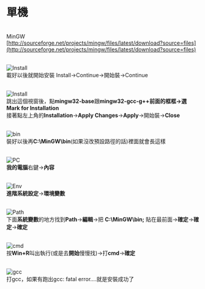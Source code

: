 # 單機

<br />MinGW
<br />[http://sourceforge.net/projects/mingw/files/latest/download?source=files](http://sourceforge.net/projects/mingw/files/latest/download?source=files)

<br />![Install](http://i.imgur.com/LvzdZ3m.png)
<br />載好以後就開始安裝 Install->Continue->開始裝->Continue

<br />![Install](http://i.imgur.com/0u4LUAq.png)
<br />跳出這個視窗後，點**mingw32-base**跟**mingw32-gcc-g++**前面的框框->選**Mark for Installation**
<br />接著點左上角的**Installation**->**Apply Changes**->**Apply**->開始裝->**Close**

<br />![bin](http://i.imgur.com/VThNL6U.png)
<br />裝好以後再**C:\MinGW\bin**(如果沒改預設路徑的話)裡面就會長這樣

<br />![PC](http://i.imgur.com/lRTzsni.png)
<br />**我的電腦**右鍵->**內容**

<br />![Env](http://i.imgur.com/Ug1PyR1.png)
<br />**進階系統設定**->**環境變數**

<br />![Path](http://i.imgur.com/qpppTed.png)
<br />下面**系統變數**的地方找到**Path**->**編輯**->把 **C:\MinGW\bin;** 貼在最前面->**確定**->**確定**->**確定**

<br />![cmd](http://i.imgur.com/FNQX9iJ.png)
<br />按**Win+R**叫出執行(或是去**開始**慢慢找)->打**cmd**->**確定**

<br />![gcc](http://i.imgur.com/5uKq5mS.png)
<br />打gcc，如果有跑出gcc: fatal error....就是安裝成功了

